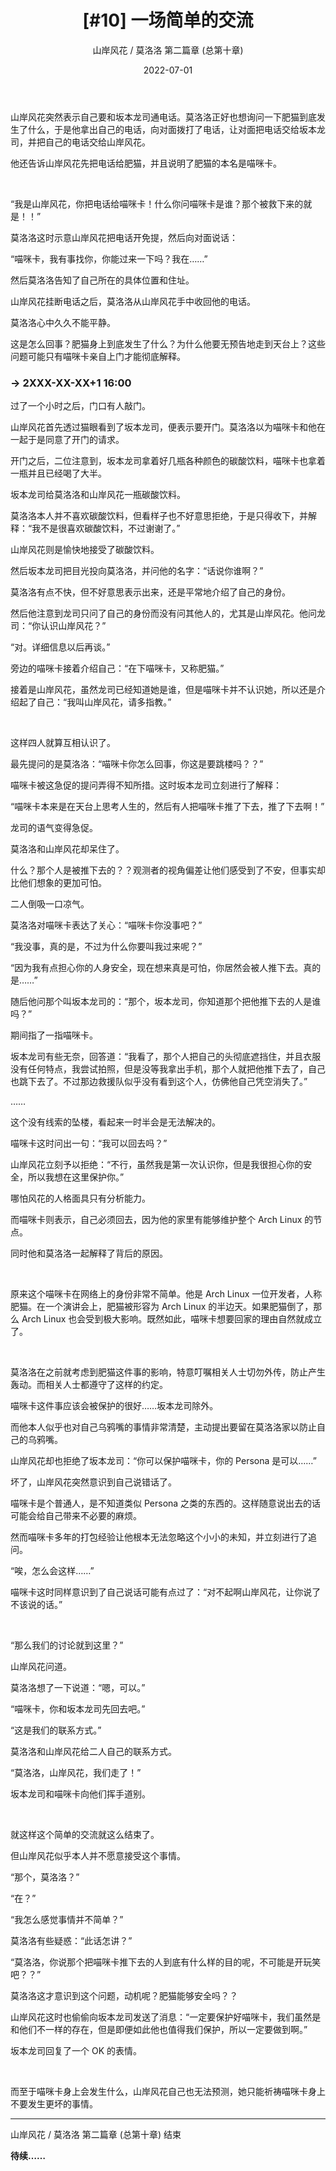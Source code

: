 ﻿---
title: "[#10] 一场简单的交流"
subtitle: 山岸风花 / 莫洛洛 第二篇章 (总第十章)
date: 2022-07-01
tags: [ 莫洛洛, 山岸风花 ]
paragraph: { indent: 2.5 }
---

山岸风花突然表示自己要和坂本龙司通电话。莫洛洛正好也想询问一下肥猫到底发生了什么，于是他拿出自己的电话，向对面拨打了电话，让对面把电话交给坂本龙司，并把自己的电话交给山岸风花。

他还告诉山岸风花先把电话给肥猫，并且说明了肥猫的本名是喵咪卡。

<br />

“我是山岸风花，你把电话给喵咪卡！什么你问喵咪卡是谁？那个被救下来的就是！！”

莫洛洛这时示意山岸风花把电话开免提，然后向对面说话：

“喵咪卡，我有事找你，你能过来一下吗？我在……”

然后莫洛洛告知了自己所在的具体位置和住址。

山岸风花挂断电话之后，莫洛洛从山岸风花手中收回他的电话。

莫洛洛心中久久不能平静。

这是怎么回事？肥猫身上到底发生了什么？为什么他要无预告地走到天台上？这些问题可能只有喵咪卡亲自上门才能彻底解释。

### -> 2XXX-XX-XX+1 16:00

过了一个小时之后，门口有人敲门。

山岸风花首先透过猫眼看到了坂本龙司，便表示要开门。莫洛洛以为喵咪卡和他在一起于是同意了开门的请求。

开门之后，二位注意到，坂本龙司拿着好几瓶各种颜色的碳酸饮料，喵咪卡也拿着一瓶并且已经喝了大半。

坂本龙司给莫洛洛和山岸风花一瓶碳酸饮料。

莫洛洛本人并不喜欢碳酸饮料，但看样子也不好意思拒绝，于是只得收下，并解释：“我不是很喜欢碳酸饮料，不过谢谢了。”

山岸风花则是愉快地接受了碳酸饮料。

然后坂本龙司把目光投向莫洛洛，并问他的名字：“话说你谁啊？”

莫洛洛有点不快，但不好意思表示出来，还是平常地介绍了自己的身份。

然后他注意到龙司只问了自己的身份而没有问其他人的，尤其是山岸风花。他问龙司：“你认识山岸风花？”

“对。详细信息以后再谈。”

旁边的喵咪卡接着介绍自己：“在下喵咪卡，又称肥猫。”

接着是山岸风花，虽然龙司已经知道她是谁，但是喵咪卡并不认识她，所以还是介绍起了自己：“我叫山岸风花，请多指教。”

<br />

这样四人就算互相认识了。

最先提问的是莫洛洛：“喵咪卡你怎么回事，你这是要跳楼吗？？”

喵咪卡被这急促的提问弄得不知所措。这时坂本龙司立刻进行了解释：

“喵咪卡本来是在天台上思考人生的，然后有人把喵咪卡推了下去，推了下去啊！”

龙司的语气变得急促。

莫洛洛和山岸风花却呆住了。

什么？那个人是被推下去的？？观测者的视角偏差让他们感受到了不安，但事实却比他们想象的更加可怕。

二人倒吸一口凉气。

莫洛洛对喵咪卡表达了关心：“喵咪卡你没事吧？”

“我没事，真的是，不过为什么你要叫我过来呢？”

“因为我有点担心你的人身安全，现在想来真是可怕，你居然会被人推下去。真的是……”

随后他问那个叫坂本龙司的：“那个，坂本龙司，你知道那个把他推下去的人是谁吗？”

期间指了一指喵咪卡。

坂本龙司有些无奈，回答道：“我看了，那个人把自己的头彻底遮挡住，并且衣服没有任何特点，我尝试拍照，但是没等我拿出手机，那个人就把他推下去了，自己也跳下去了。不过那边救援队似乎没有看到这个人，仿佛他自己凭空消失了。”

……

这个没有线索的坠楼，看起来一时半会是无法解决的。

喵咪卡这时问出一句：“我可以回去吗？”

山岸风花立刻予以拒绝：“不行，虽然我是第一次认识你，但是我很担心你的安全，所以我想在这里保护你。”

哪怕风花的人格面具只有分析能力。

而喵咪卡则表示，自己必须回去，因为他的家里有能够维护整个 Arch Linux 的节点。

同时他和莫洛洛一起解释了背后的原因。

<br />

原来这个喵咪卡在网络上的身份非常不简单。他是 Arch Linux 一位开发者，人称肥猫。在一个演讲会上，肥猫被形容为 Arch Linux 的半边天。如果肥猫倒了，那么 Arch Linux 也会受到极大影响。既然如此，喵咪卡想要回家的理由自然就成立了。

<br />

莫洛洛在之前就考虑到肥猫这件事的影响，特意叮嘱相关人士切勿外传，防止产生轰动。而相关人士都遵守了这样的约定。

喵咪卡这件事应该会被保护的很好……坂本龙司除外。

而他本人似乎也对自己乌鸦嘴的事情非常清楚，主动提出要留在莫洛洛家以防止自己的乌鸦嘴。

山岸风花却也拒绝了坂本龙司：“你可以保护喵咪卡，你的 Persona 是可以……”

坏了，山岸风花突然意识到自己说错话了。

喵咪卡是个普通人，是不知道类似 Persona 之类的东西的。这样随意说出去的话可能会给自己带来不必要的麻烦。

然而喵咪卡多年的打包经验让他根本无法忽略这个小小的未知，并立刻进行了追问。

“唉，怎么会这样……”

喵咪卡这时同样意识到了自己说话可能有点过了：“对不起啊山岸风花，让你说了不该说的话。”

<br />

“那么我们的讨论就到这里？”

山岸风花问道。

莫洛洛想了一下说道：“嗯，可以。”

“喵咪卡，你和坂本龙司先回去吧。”

“这是我们的联系方式。”

莫洛洛和山岸风花给二人自己的联系方式。

“莫洛洛，山岸风花，我们走了！”

坂本龙司和喵咪卡向他们挥手道别。

<br />

就这样这个简单的交流就这么结束了。

但山岸风花似乎本人并不愿意接受这个事情。

“那个，莫洛洛？”

“在？”

“我怎么感觉事情并不简单？”

莫洛洛有些疑惑：“此话怎讲？”

“莫洛洛，你说那个把喵咪卡推下去的人到底有什么样的目的呢，不可能是开玩笑吧？？”

莫洛洛这才意识到这个问题，动机呢？肥猫能够安全吗？？

山岸风花这时也偷偷向坂本龙司发送了消息：“一定要保护好喵咪卡，我们虽然是和他们不一样的存在，但是即便如此他也值得我们保护，所以一定要做到啊。”

坂本龙司回复了一个 OK 的表情。

<br />

而至于喵咪卡身上会发生什么，山岸风花自己也无法预测，她只能祈祷喵咪卡身上不要发生更坏的事情。

------

山岸风花 / 莫洛洛 第二篇章 (总第十章) 结束

**待续……**
